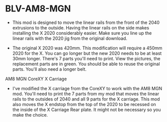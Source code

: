 # BLV-AM8-MGN
 

* This mod is designed to move the linear rails from the front of the 2040 extrusions to the outside. Having the linear rails on the side makes installing the X 2020 considerably easier. Make sure you line up the linear rails with the 2020 jig from the original download.  

* The original X 2020 was 420mm. This modification will require a 450mm 2020 for the X. You can go longer but the new 2020 needs to be at least 30mm longer. There's 7 parts you'll need to print. View the pictures, the replacement parts are in green. You should be able to reuse the original parts. You'll also need a longer belt.  

AM8 MGN CoreXY X Carriage  
* I've modified the X carriage from the CoreXY to work with the AM8 MGN mod. You'll need to print the 7 parts from my mod that moves the linear rails to the outsides of 2040 and all 9 parts for the X carriage. This mod also moves the X endstop from the top of the 2020 to be recessed on the inside of the X Carriage Rear plate. It might not be necessary so you make the choice.  
